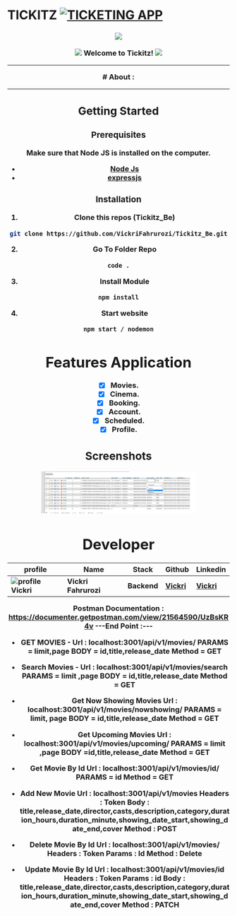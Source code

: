 # TICKITZ  [![TICKETING APP](https://awesome.re/badge-flat2.svg)](https://)
<h3 align="center">

![](https://capsule-render.vercel.app/api?type=waving&color=gradient&height=100&section=header)

<img src="https://camo.githubusercontent.com/5bbf8ca61ef5f92684489ace45ad6f45984fff87a621040c62b1fe31e3005ff9/687474703a2f2f692e696d6775722e636f6d2f436a34724d72532e676966" width="30">
  Welcome to Tickitz!
  <img src="https://media.giphy.com/media/hvRJCLFzcasrR4ia7z/giphy.gif" width="28">
  
---
<div align="center">
# About :
  
---
## Getting Started

  

### Prerequisites

 Make sure that Node JS is installed on the computer.

* [Node Js](https://nodejs.org/)
* [expressjs](https://expressjs.com/en/starter/installing.html)

  

### Installation

  1. Clone this repos (Tickitz_Be)

```sh
git clone https://github.com/VickriFahrurozi/Tickitz_Be.git
```

2. Go To Folder Repo

```sh
code .
```

3. Install Module

```sh
npm install
```
  
4. Start website

```sh
npm start / nodemon
``` 
# Features Application
- [x] Movies.
- [x] Cinema.
- [x] Booking.
- [x] Account.
- [x] Scheduled.
- [x] Profile.
## Screenshots

  
<div  align="center">
<img  width="350"  src="https://github.com/teach-me-project/DailyNews_BE/blob/main/WhatsApp%20Image%202022-07-26%20at%2010.45.26.jpeg">


# Developer
 | profile | Name | Stack | Github | Linkedin |
 | ------- | ---- | ------ | ------ | -------- |
 | ![profile Vickri][img-Vickri] | Vickri Fahrurozi | Backend | [Vickri](https://github.com/VickriFahrurozi)|[Vickri](https://www.linkedin.com/in/vickri-fahrurozi) 
 
[img-Vickri]: https://avatars.githubusercontent.com/u/40363306?v=4

Postman Documentation : https://documenter.getpostman.com/view/21564590/UzBsKR4v
---End Point :--- 
- GET MOVIES -
Url : localhost:3001/api/v1/movies/
PARAMS = limit,page
BODY = id,title,release_date
Method = GET

- Search Movies - 
Url : localhost:3001/api/v1/movies/search
PARAMS = limit ,page
BODY = id,title,release_date
Method = GET

- Get Now Showing Movies
Url : localhost:3001/api/v1/movies/nowshowing/
PARAMS = limit, page
BODY = id,title,release_date
Method = GET

- Get Upcoming Movies
Url : localhost:3001/api/v1/movies/upcoming/
PARAMS = limit ,page
BODY =id,title,release_date
Method = GET

- Get Movie By Id
Url : localhost:3001/api/v1/movies/id/
PARAMS = id
Method = GET

- Add New Movie
Url : localhost:3001/api/v1/movies
Headers : Token
Body : title,release_date,director,casts,description,category,duration_hours,duration_minute,showing_date_start,showing_date_end,cover
Method : POST

- Delete Movie By Id
Url : localhost:3001/api/v1/movies/
Headers : Token
Params : Id
Method : Delete

- Update Movie By Id
Url : localhost:3001/api/v1/movies/id
Headers : Token
Params : id
Body : title,release_date,director,casts,description,category,duration_hours,duration_minute,showing_date_start,showing_date_end,cover
Method : PATCH

